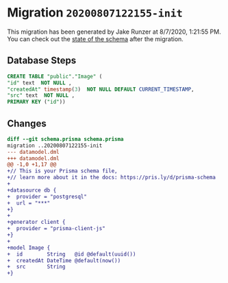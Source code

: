 # Migration `20200807122155-init`

This migration has been generated by Jake Runzer at 8/7/2020, 1:21:55 PM.
You can check out the [state of the schema](./schema.prisma) after the migration.

## Database Steps

```sql
CREATE TABLE "public"."Image" (
"id" text  NOT NULL ,
"createdAt" timestamp(3)  NOT NULL DEFAULT CURRENT_TIMESTAMP,
"src" text  NOT NULL ,
PRIMARY KEY ("id"))
```

## Changes

```diff
diff --git schema.prisma schema.prisma
migration ..20200807122155-init
--- datamodel.dml
+++ datamodel.dml
@@ -1,0 +1,17 @@
+// This is your Prisma schema file,
+// learn more about it in the docs: https://pris.ly/d/prisma-schema
+
+datasource db {
+  provider = "postgresql"
+  url = "***"
+}
+
+generator client {
+  provider = "prisma-client-js"
+}
+
+model Image {
+  id        String   @id @default(uuid())
+  createdAt DateTime @default(now())
+  src       String
+}
```


